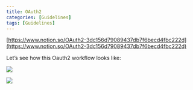 ```yaml
---
title: OAuth2
categories: [Guidelines]
tags: [Guidelines]
---
```


[https://www.notion.so/OAuth2-3dc156d79089437db7f6becd4fbc222d](https://www.notion.so/OAuth2-3dc156d79089437db7f6becd4fbc222d)


Let’s see how this Oauth2 workflow looks like:


![](https://prod-files-secure.s3.us-west-2.amazonaws.com/9960fb2a-b75e-4bea-a8f9-b00925db1215/3bce41e0-99e8-4ebd-9701-e2bc9cbb79a2/Untitled.png?X-Amz-Algorithm=AWS4-HMAC-SHA256&X-Amz-Content-Sha256=UNSIGNED-PAYLOAD&X-Amz-Credential=ASIAZI2LB466W47P7UCX%2F20250508%2Fus-west-2%2Fs3%2Faws4_request&X-Amz-Date=20250508T202542Z&X-Amz-Expires=3600&X-Amz-Security-Token=IQoJb3JpZ2luX2VjENT%2F%2F%2F%2F%2F%2F%2F%2F%2F%2FwEaCXVzLXdlc3QtMiJHMEUCIQCApwxWUPcvsrSYJz4TjH6M7TT0fN5P57cTRWZfE6a17wIgdq1k%2FB8%2Bk0L%2FDZQTLnj5l85Bde6TMkQXG8MaYAXJkwcq%2FwMIfRAAGgw2Mzc0MjMxODM4MDUiDGQp3yL21xokXKhGPircA%2B3TbEHJM%2FIftcBnc6rHvo7GSHHbhkww%2FoBPDe7RL84nBSyUH5rtOycQUES4%2BDe1toXVgwkni0iVRgJ7WcDOFgDB8UpuleQd7j%2FZfqmxHnXWW%2Bg9G2MkjNu6KgaDk0p6ojFNKpTMLRyJ7GY5csFL2JZNbAFlc7idrnLGER%2B5B2RJyS5oMZav%2B2xajo%2F111tSAXaBPCnGfQzXvHQNtk%2FVtR4ZZhckD28ahQFKdy%2FtH6630z2k3xCRQVfiAFOS1XVNmnRWErDwnpcq85DevZ5an8Z8KPxCV7xRm6ScFCMzSjJrwDgqZkK80yqVcNYd3F6yS9lhEbOW5j3y4RYUmmfQ11cENJvdL85kULugc%2BNxNutgybZaSq6f4AsyK8KUP96s%2FJEktPlej6DQ6C80NzLn%2Bw%2F%2FYn7UhkZ%2FDffnaBzfAf1T9SFtuhyRfCRfl2QFNmesf1ywmHxUGxRilwnd%2BvVJKDOPAcDWiBOMsMKXJqHV2s6QjvHNWy6vJ6eXYP2To7N1z%2Bo%2BjB95Vsl3svtZyvP2FrouMMWqvTk2drjtvFjHTqyJtp2MRKezhUkfY8r%2BYK50s%2FRUSQKwJY1UjPf63vQNZYbJzOeJ1MbdznUF2%2BqrtaK%2FGVkINksH405oUIKdMIKa9MAGOqUBiSLJ1Gc380C66RqRlk9uQ23hIxHsHL4xT7lYfv6LVTY5IzjqeIqadpSmYapKJRiFOe9mFnS8CzWy8Y2gRf431kK1Aqnb6MjjuDLMzU6fe20vLDtfyBtOZKPvI%2BZeJ%2FrYh5iV9dGHepBvUxnZB4wKK%2Ft9TMzAxB%2BOaJ5qIFPokuO%2BBqRwvrp%2F3pTBB7FLRpvH2Uy0HWU0dyyRLFCD7LmNUewzQLpn&X-Amz-Signature=ff53d3e44c2c73733d535f72a7dcc63313d9d1c0d4fab00e44b55ab431a8324c&X-Amz-SignedHeaders=host&x-id=GetObject)


![](https://prod-files-secure.s3.us-west-2.amazonaws.com/9960fb2a-b75e-4bea-a8f9-b00925db1215/27d32b66-de43-41de-80f7-7edb81d1190f/Untitled.png?X-Amz-Algorithm=AWS4-HMAC-SHA256&X-Amz-Content-Sha256=UNSIGNED-PAYLOAD&X-Amz-Credential=ASIAZI2LB466W47P7UCX%2F20250508%2Fus-west-2%2Fs3%2Faws4_request&X-Amz-Date=20250508T202542Z&X-Amz-Expires=3600&X-Amz-Security-Token=IQoJb3JpZ2luX2VjENT%2F%2F%2F%2F%2F%2F%2F%2F%2F%2FwEaCXVzLXdlc3QtMiJHMEUCIQCApwxWUPcvsrSYJz4TjH6M7TT0fN5P57cTRWZfE6a17wIgdq1k%2FB8%2Bk0L%2FDZQTLnj5l85Bde6TMkQXG8MaYAXJkwcq%2FwMIfRAAGgw2Mzc0MjMxODM4MDUiDGQp3yL21xokXKhGPircA%2B3TbEHJM%2FIftcBnc6rHvo7GSHHbhkww%2FoBPDe7RL84nBSyUH5rtOycQUES4%2BDe1toXVgwkni0iVRgJ7WcDOFgDB8UpuleQd7j%2FZfqmxHnXWW%2Bg9G2MkjNu6KgaDk0p6ojFNKpTMLRyJ7GY5csFL2JZNbAFlc7idrnLGER%2B5B2RJyS5oMZav%2B2xajo%2F111tSAXaBPCnGfQzXvHQNtk%2FVtR4ZZhckD28ahQFKdy%2FtH6630z2k3xCRQVfiAFOS1XVNmnRWErDwnpcq85DevZ5an8Z8KPxCV7xRm6ScFCMzSjJrwDgqZkK80yqVcNYd3F6yS9lhEbOW5j3y4RYUmmfQ11cENJvdL85kULugc%2BNxNutgybZaSq6f4AsyK8KUP96s%2FJEktPlej6DQ6C80NzLn%2Bw%2F%2FYn7UhkZ%2FDffnaBzfAf1T9SFtuhyRfCRfl2QFNmesf1ywmHxUGxRilwnd%2BvVJKDOPAcDWiBOMsMKXJqHV2s6QjvHNWy6vJ6eXYP2To7N1z%2Bo%2BjB95Vsl3svtZyvP2FrouMMWqvTk2drjtvFjHTqyJtp2MRKezhUkfY8r%2BYK50s%2FRUSQKwJY1UjPf63vQNZYbJzOeJ1MbdznUF2%2BqrtaK%2FGVkINksH405oUIKdMIKa9MAGOqUBiSLJ1Gc380C66RqRlk9uQ23hIxHsHL4xT7lYfv6LVTY5IzjqeIqadpSmYapKJRiFOe9mFnS8CzWy8Y2gRf431kK1Aqnb6MjjuDLMzU6fe20vLDtfyBtOZKPvI%2BZeJ%2FrYh5iV9dGHepBvUxnZB4wKK%2Ft9TMzAxB%2BOaJ5qIFPokuO%2BBqRwvrp%2F3pTBB7FLRpvH2Uy0HWU0dyyRLFCD7LmNUewzQLpn&X-Amz-Signature=10071c05a728d0ac6755290f7a53a46c772970821b84aeb50322b9f8a3268c60&X-Amz-SignedHeaders=host&x-id=GetObject)

